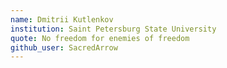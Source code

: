 ```yaml
---
name: Dmitrii Kutlenkov
institution: Saint Petersburg State University
quote: No freedom for enemies of freedom
github_user: SacredArrow
--- 
```

